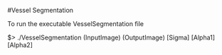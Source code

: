 #Vessel Segmentation

To run the executable VesselSegmentation file 

$> ./VesselSegmentation (InputImage) (OutputImage) [Sigma] [Alpha1] [Alpha2]
